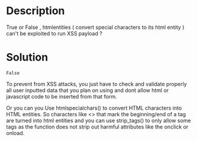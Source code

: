 # Description

True or False , htmlentities ( convert special characters to its html entity ) can't be exploited to run XSS payload ?

# Solution

`False`



To prevent from XSS attacks, you just have to check and validate properly all user inputted data that you plan on using and dont allow html or javascript code to be inserted from that form.

Or you can you Use htmlspecialchars() to convert HTML characters into HTML entities. So characters like <> that mark the beginning/end of a tag are turned into html entities and you can use strip_tags() to only allow some tags as the function does not strip out harmful attributes like the onclick or onload.
